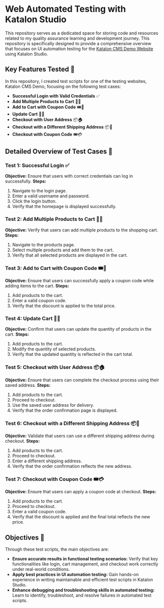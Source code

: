 # Web Automated Testing with Katalon Studio

This repository serves as a dedicated space for storing code and resources related to my quality assurance learning and development journey. This repository is specifically designed to provide a comprehensive overview that focuses on UI automation testing for the [Katalon CMS Demo Website](https://cms.demo.katalon.com/) using Katalon Studio.

## Key Features Tested 🚀
In this repository, I created test scripts for one of the testing websites, Katalon CMS Demo, focusing on the following test cases:

- **Successful Login with Valid Credentials** ✅
- **Add Multiple Products to Cart** 🛒✅
- **Add to Cart with Coupon Code** 🎟️🛒
- **Update Cart** 🔄🛒
- **Checkout with User Address** 📦🏠
- **Checkout with a Different Shipping Address** 📦🚚
- **Checkout with Coupon Code** 🎟️💳

## Detailed Overview of Test Cases 📝

### **Test 1: Successful Login ✅**
**Objective:** Ensure that users with correct credentials can log in successfully.
**Steps:**
1. Navigate to the login page.
2. Enter a valid username and password.
3. Click the login button.
4. Verify that the homepage is displayed successfully.

### **Test 2: Add Multiple Products to Cart 🛒✅**
**Objective:** Verify that users can add multiple products to the shopping cart.
**Steps:**
1. Navigate to the products page.
2. Select multiple products and add them to the cart.
3. Verify that all selected products are displayed in the cart.

### **Test 3: Add to Cart with Coupon Code 🎟️🛒**
**Objective:** Ensure that users can successfully apply a coupon code while adding items to the cart.
**Steps:**
1. Add products to the cart.
2. Enter a valid coupon code.
3. Verify that the discount is applied to the total price.

### **Test 4: Update Cart 🔄🛒**
**Objective:** Confirm that users can update the quantity of products in the cart.
**Steps:**
1. Add products to the cart.
2. Modify the quantity of selected products.
3. Verify that the updated quantity is reflected in the cart total.

### **Test 5: Checkout with User Address 📦🏠**
**Objective:** Ensure that users can complete the checkout process using their saved address.
**Steps:**
1. Add products to the cart.
2. Proceed to checkout.
3. Use the saved user address for delivery.
4. Verify that the order confirmation page is displayed.

### **Test 6: Checkout with a Different Shipping Address 📦🚚**
**Objective:** Validate that users can use a different shipping address during checkout.
**Steps:**
1. Add products to the cart.
2. Proceed to checkout.
3. Enter a different shipping address.
4. Verify that the order confirmation reflects the new address.

### **Test 7: Checkout with Coupon Code 🎟️💳**
**Objective:** Ensure that users can apply a coupon code at checkout.
**Steps:**
1. Add products to the cart.
2. Proceed to checkout.
3. Enter a valid coupon code.
4. Verify that the discount is applied and the final total reflects the new price.

## Objectives 🎯
Through these test scripts, the main objectives are:

- **Ensure accurate results in functional testing scenarios:** Verify that key functionalities like login, cart management, and checkout work correctly under real-world conditions.
- **Apply best practices in UI automation testing:** Gain hands-on experience in writing maintainable and efficient test scripts in Katalon Studio.
- **Enhance debugging and troubleshooting skills in automated testing:** Learn to identify, troubleshoot, and resolve failures in automated test scripts.

